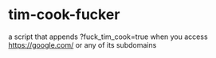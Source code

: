 # tim-cook-fucker
a script that appends ?fuck_tim_cook=true when you access https://google.com/ or any of its subdomains

